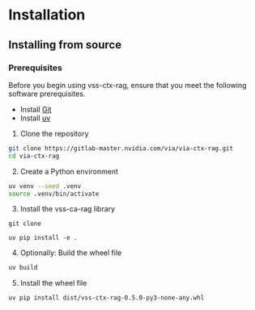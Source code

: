 <!--
SPDX-FileCopyrightText: Copyright (c) 2025 NVIDIA CORPORATION & AFFILIATES. All rights reserved.
SPDX-License-Identifier: Apache-2.0
 *
Licensed under the Apache License, Version 2.0 (the "License");
you may not use this file except in compliance with the License.
You may obtain a copy of the License at
 *
http://www.apache.org/licenses/LICENSE-2.0
 *
Unless required by applicable law or agreed to in writing, software
distributed under the License is distributed on an "AS IS" BASIS,
WITHOUT WARRANTIES OR CONDITIONS OF ANY KIND, either express or implied.
See the License for the specific language governing permissions and
limitations under the License.
-->

# Installation

## Installing from source

### Prerequisites

Before you begin using vss-ctx-rag, ensure that you meet the following software prerequisites.

- Install [Git](https://git-scm.com/)
- Install [uv](https://docs.astral.sh/uv/getting-started/installation/)

1. Clone the repository

```bash
git clone https://gitlab-master.nvidia.com/via/via-ctx-rag.git
cd via-ctx-rag
```

2. Create a Python environment

```bash
uv venv --seed .venv
source .venv/bin/activate
```

3. Install the vss-ca-rag library

```
git clone

uv pip install -e .
```

4. Optionally: Build the wheel file
```bash
uv build
```

5. Install the wheel file
```bash
uv pip install dist/vss-ctx-rag-0.5.0-py3-none-any.whl
```
